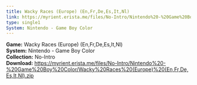 ```yaml
---
title: Wacky Races (Europe) (En,Fr,De,Es,It,Nl)
link: https://myrient.erista.me/files/No-Intro/Nintendo%20-%20Game%20Boy%20Color/Wacky%20Races%20(Europe)%20(En,Fr,De,Es,It,Nl).zip
type: single1
System: Nintendo - Game Boy Color
---
```

<b>Game:</b> Wacky Races (Europe) (En,Fr,De,Es,It,Nl)<br>
<b>System:</b> Nintendo - Game Boy Color<br>
<b>Collection:</b> No-Intro<br>
<b>Download:</b> https://myrient.erista.me/files/No-Intro/Nintendo%20-%20Game%20Boy%20Color/Wacky%20Races%20(Europe)%20(En,Fr,De,Es,It,Nl).zip
